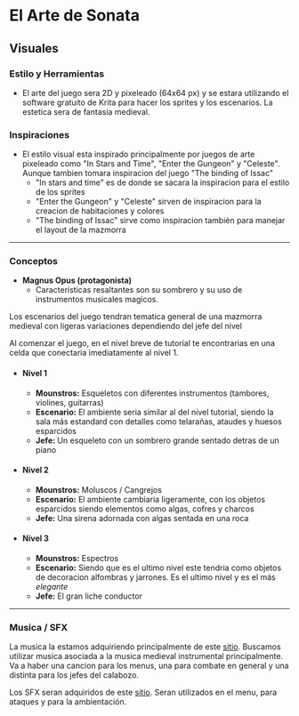 # El Arte de Sonata

## Visuales

### Estilo y Herramientas

- El arte del juego sera 2D y pixeleado (64x64 px) y se estara utilizando el
  software gratuito de Krita para hacer los sprites y los escenarios. La estetica
  sera de fantasia medieval.

### Inspiraciones

- El estilo visual esta inspirado principalmente por juegos de arte pixeleado
  como "In Stars and Time", "Enter the Gungeon" y "Celeste". Aunque tambien
  tomara inspiracion del juego "The binding of Issac"
  - "In stars and time" es de donde se sacara la inspiracion para el estilo de
    los sprites
  - "Enter the Gungeon" y "Celeste" sirven de inspiracion para la creacion de
    habitaciones y colores
  - "The binding of Issac" sirve como inspiracion también para manejar el
    layout de la mazmorra

---

### Conceptos

- **Magnus Opus (protagonista)**
  - Caracteristicas resaltantes son su sombrero y su uso de instrumentos
    musicales magicos.

Los escenarios del juego tendran tematica general de una mazmorra medieval con
ligeras variaciones dependiendo del jefe del nivel

Al comenzar el juego, en el nivel breve de tutorial te encontrarias en una
celda que conectaria imediatamente al nivel 1.

- #### Nivel 1

  - **Mounstros:** Esqueletos con diferentes instrumentos (tambores, violines,
    guitarras)
  - **Escenario:** El ambiente seria similar al del nivel tutorial, siendo la
    sala más estandard con detalles como telarañas, ataudes y huesos esparcidos
  - **Jefe:** Un esqueleto con un sombrero grande sentado detras de un piano

- #### Nivel 2

  - **Mounstros:** Moluscos / Cangrejos
  - **Escenario:** El ambiente cambiaria ligeramente, con los objetos
    esparcidos siendo elementos como algas, cofres y charcos
  - **Jefe:** Una sirena adornada con algas sentada en una roca

- #### Nivel 3
  - **Mounstros:** Espectros
  - **Escenario:** Siendo que es el ultimo nivel este tendria como objetos de
    decoracion alfombras y jarrones. Es el ultimo nivel y es el más _elegante_
  - **Jefe:** El gran liche conductor

---

### Musica / SFX

La musica la estamos adquiriendo principalmente de este
[sitio](https://pixabay.com/music/). Buscamos utilizar musica asociada a la
musica medieval instrumental principalmente. Va a haber una cancion para los
menus, una para combate en general y una distinta para los jefes del calabozo.

Los SFX seran adquiridos de este [sitio](https://pixabay.com/sound-effects/).
Seran utilizados en el menu, para ataques y para la ambientación.
